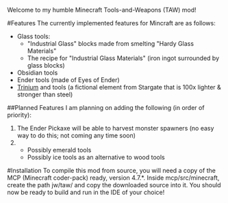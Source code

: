 Welcome to my humble Minecraft Tools-and-Weapons (TAW) mod!

#Features
The currently implemented features for Mincraft are as follows:
* Glass tools:
  * "Industrial Glass" blocks made from smelting "Hardy Glass Materials"
  * The recipe for "Industrial Glass Materials" (iron ingot surrounded by glass blocks)
* Obsidian tools
* Ender tools (made of Eyes of Ender)
* [Trinium](http://en.wikipedia.org/wiki/Trinium#Trinium) and tools (a fictional element from Stargate that is 100x lighter & stronger than steel)

##Planned Features
I am planning on adding the following (in order of priority):

1. The Ender Pickaxe will be able to harvest monster spawners (no easy way to do this; not coming any time soon)
2. 
   * Possibly emerald tools 
   * Possibly ice tools as an alternative to wood tools

#Installation
To compile this mod from source, you will need a copy of the MCP (Minecraft coder-pack) ready,
version 4.7.*. Inside mcp/src/minecraft, create the path jw/taw/ and copy the downloaded source into it.
You should now be ready to build and run in the IDE of your choice!